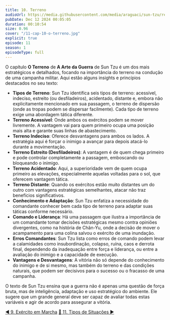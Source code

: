 ```yaml
---
title: 10. Terreno
audioUrl: https://media.githubusercontent.com/media/araguaci/sun-tzu/refs/heads/main/public/audio/11-cap-10-o-terreno.mp3
pubDate: Dec 12 2024 00:05:05
duration: 00:10:54
size: 0.96
cover: "/11-cap-10-o-terreno.jpg"
explicit: true
episode: 11
season: 1
episodeType: full
---
```



O capítulo **O Terreno** de **A Arte da Guerra** de Sun Tzu é um dos mais estratégicos e detalhados, focando na importância do terreno na condução de uma campanha militar. Aqui estão alguns insights e princípios destacados no seu texto:

  - **Tipos de Terreno**: Sun Tzu identifica seis tipos de terreno: acessível, indeciso, estreito (ou desfiladeiros), acidentado, distante e, embora não explicitamente mencionado em sua passagem, o terreno de dispersão (onde as tropas podem se dispersar facilmente). Cada tipo de terreno exige uma abordagem tática diferente.
  - **Terreno Acessível**: Onde ambos os exércitos podem se mover livremente. A vantagem vai para quem primeiro ocupa uma posição mais alta e garante suas linhas de abastecimento.
  - **Terreno Indeciso**: Oferece desvantagens para ambos os lados. A estratégia aqui é forçar o inimigo a avançar para depois atacá-lo durante a movimentação.
  - **Terreno Estreito (Desfiladeiros)**: A vantagem é de quem chega primeiro e pode controlar completamente a passagem, emboscando ou bloqueando o inimigo.
  - **Terreno Acidentado**: Aqui, a superioridade vem de quem ocupa primeiro as elevações, especialmente aquelas voltadas para o sol, que oferecem vantagem tática.
  - **Terreno Distante**: Quando os exércitos estão muito distantes um do outro com vantagens estratégicas semelhantes, atacar não traz benefícios significativos.
  - **Conhecimento e Adaptação**: Sun Tzu enfatiza a necessidade do comandante conhecer bem cada tipo de terreno para adaptar suas táticas conforme necessário. 
  - **Comando e Liderança**: Há uma passagem que ilustra a importância de um comandante tomar decisões estratégicas mesmo contra opiniões divergentes, como na história de Chãn-Yu, onde a decisão de mover o acampamento para uma colina salvou o exército de uma inundação.
  - **Erros Comandantes**: Sun Tzu lista como erros de comando podem levar a calamidades como insubordinação, colapso, ruína, caos e derrota final, dependendo da inadequação entre força e liderança, ou entre a avaliação do inimigo e a capacidade de execução.
  - **Vantagens e Desvantagens**: A vitória não só depende do conhecimento do inimigo e de si mesmo, mas também do terreno e das condições naturais, que podem ser decisivos para o sucesso ou o fracasso de uma campanha.

O texto de Sun Tzu ensina que a guerra não é apenas uma questão de força bruta, mas de inteligência, adaptação e uso estratégico do ambiente. Ele sugere que um grande general deve ser capaz de avaliar todas estas variáveis e agir de acordo para assegurar a vitória.

<div class="text-center mt-16">
  <a class="btn btn-accent mt-9" href="/episode/post10">◀️ 9. Exército em Marcha</a>
  <a class="btn btn-accent mt-9" href="#top" title="top"> 🔼 </a>
  <a class="btn btn-accent mt-9" href="/episode/post12">11. Tipos de Situações ▶️</a>
</div>